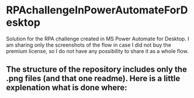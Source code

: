 # RPAchallengeInPowerAutomateForDesktop

Solution for the RPA challenge created in MS Power Automate for Desktop.
I am sharing only the screenshots of the flow in case I did not buy the premium license, so I do not have any possibility to share it as a whole flow.

The structure of the repository includes only the .png files (and that one readme). Here is a little explenation what is done where:
  - 
